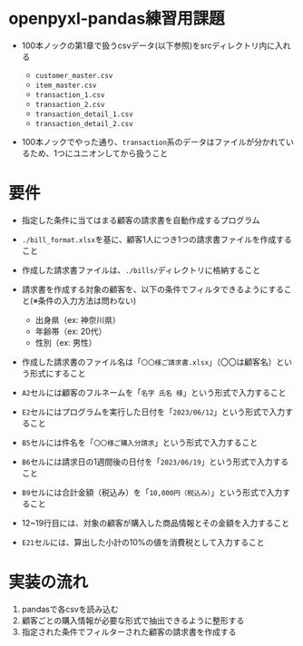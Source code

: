 # openpyxl-pandas練習用課題
- 100本ノックの第1章で扱うcsvデータ(以下参照)をsrcディレクトリ内に入れる
  - `customer_master.csv`
  - `item_master.csv`
  - `transaction_1.csv`
  - `transaction_2.csv`
  - `transaction_detail_1.csv`
  - `transaction_detail_2.csv`

- 100本ノックでやった通り、`transaction`系のデータはファイルが分かれているため、1つにユニオンしてから扱うこと


# 要件
- 指定した条件に当てはまる顧客の請求書を自動作成するプログラム
- `./bill_format.xlsx`を基に、顧客1人につき1つの請求書ファイルを作成すること
- 作成した請求書ファイルは、`./bills/`ディレクトリに格納すること
- 請求書を作成する対象の顧客を、以下の条件でフィルタできるようにすること(※条件の入力方法は問わない)
  - 出身県（ex: 神奈川県）
  - 年齢帯（ex: 20代）
  - 性別（ex: 男性）

- 作成した請求書のファイル名は「`〇〇様ご請求書.xlsx`」（〇〇は顧客名）という形式にすること
- `A2`セルには顧客のフルネームを「`名字 氏名 様`」という形式で入力すること
- `E2`セルにはプログラムを実行した日付を「`2023/06/12`」という形式で入力すること
- `B5`セルには件名を「`〇〇様ご購入分請求`」という形式で入力すること
- `B6`セルには請求日の1週間後の日付を「`2023/06/19`」という形式で入力すること
- `B9`セルには合計金額（税込み）を「`10,000円（税込み）`」という形式で入力すること
- 12~19行目には、対象の顧客が購入した商品情報とその金額を入力すること
- `E21`セルには、算出した小計の10%の値を消費税として入力すること


# 実装の流れ
1. pandasで各csvを読み込む
2. 顧客ごとの購入情報が必要な形式で抽出できるように整形する
3. 指定された条件でフィルターされた顧客の請求書を作成する

